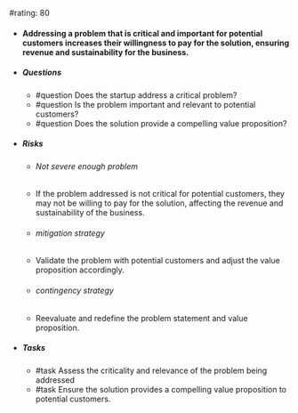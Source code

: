 #rating: 80
- #### Addressing a problem that is critical and important for potential customers increases their willingness to pay for the solution, ensuring revenue and sustainability for the business.
- ##### Questions
  - #question Does the startup address a critical problem?
  - #question Is the problem important and relevant to potential customers?
  - #question Does the solution provide a compelling value proposition?
- ##### Risks

  - ###### Not severe enough problem
  - If the problem addressed is not critical for potential customers, they may not be willing to pay for the solution, affecting the revenue and sustainability of the business.
  - ###### mitigation strategy
  - Validate the problem with potential customers and adjust the value proposition accordingly.
  - ###### contingency strategy
  - Reevaluate and redefine the problem statement and value proposition.
- ##### Tasks
  - #task Assess the criticality and relevance of the problem being addressed
  - #task  Ensure the solution provides a compelling value proposition to potential customers.



